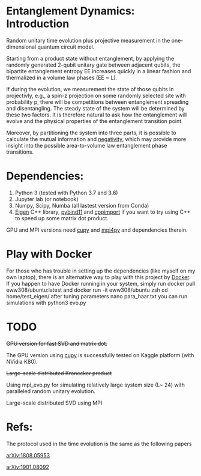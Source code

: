 # Entanglement Dynamics: Introduction
Random unitary time evolution plus projective measurement in the one-dimensional quantum circuit model.

Starting from a product state without entanglement, by applying the randomly generated 2-qubit unitary gate between adjacent qubits, the bipartite entanglement entropy EE increases quickly in a linear fashion and thermalized in a volume law phases (EE ~ L).

If during the evolution, we measurement the state of those qubits in projectivly, e.g., a spin-z projection on some randomly selected site with probability p, there will be competitions between entanglement spreading and disentangling. The steady state of the system will be determined by these two factors. It is therefore natural to ask how the entanglement will evolve and the physical properties of the entanglement transition point.


Moreover, by partitioning the system into three parts, it is possible to calculate the mutual information 
and [negativity](https://en.wikipedia.org/wiki/Negativity_(quantum_mechanics)), which may provide more insight into the possible area-to-volume law entanglement phase transitions.

<!-- 
When the system size L is large, it is possible to make the approximation that only keeps a few O(L)
largest singular values in computing the entanglement entropy. This approximation works well even at the entanglement transition critical point where the entanglement scales as log(L).
 -->
# Dependencies:
1. Python 3 (tested with Python 3.7 and 3.6)
2. Jupyter lab (or notebook)
3. Numpy, Scipy, Numba (all lastest version from Conda)
4. [Eigen](http://eigen.tuxfamily.org/index.php?title=Main_Page) C++ library, [pybind11](https://github.com/pybind/pybind11) and [cppimport](https://github.com/tbenthompson/cppimport) if you want to try using C++ to speed up some matrix dot product.

GPU and MPI versions need [cupy](https://github.com/cupy/cupy) and [mpi4py](https://bitbucket.org/mpi4py/mpi4py/src/master/) and dependencies therein.

# Play with Docker
For those who has trouble in setting up the dependencies (like myself on my own laptop),
there is an alternative way to play with this project by [Docker](https://www.docker.com).
If you happen to have Docker running in your system, simply run
    docker pull eww308/ubuntu:latest
and
    docker run -it eww308/ubuntu zsh
    cd home/test_eigen/ 
after tuning parameters
    nano para_haar.txt
you can run simulations with
    python3 evo.py

# TODO
~~GPU version for fast SVD and matrix dot.~~

The GPU version using [cupy](https://cupy.chainer.org/) is successfully tested on Kaggle platform (with NVidia K80). 

~~Large-scale distributed Kronecker product~~

Using mpi_evo.py for simulating relatively large system size (L\~ 24) with paralleled random unitary evolution.

Large-scale distributed SVD using MPI

# Refs:
The protocol used in the time evolution is the same as the following papers

[arXiv:1808.05953](https://arxiv.org/abs/1808.05953)

[arXiv:1901.08092](https://arxiv.org/abs/1901.08092)
